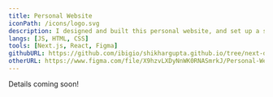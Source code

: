 ```yaml
---
title: Personal Website
iconPath: /icons/logo.svg
description: I designed and built this personal website, and set up a static deployment strategy on Github Pages using git subtrees.
langs: [JS, HTML, CSS]
tools: [Next.js, React, Figma]
githubURL: https://github.com/ibigio/shikhargupta.github.io/tree/next-devel
otherURL: https://www.figma.com/file/X9hzvLXDyNnWK0RNASmrkJ/Personal-Website
---
```


Details coming soon!
